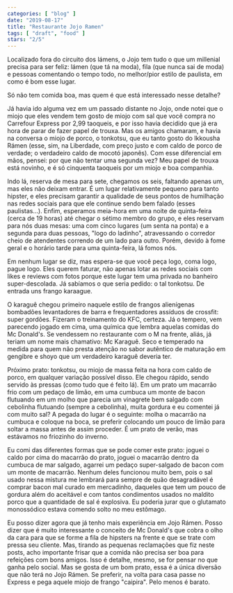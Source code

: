 ```yaml
---
categories: [ "blog" ]
date: "2019-08-17"
title: "Restaurante Jojo Ramen"
tags: [ "draft", "food" ]
stars: "2/5"
---
```

Localizado fora do circuito dos lámens, o Jojo tem tudo o que um millenial precisa para ser feliz: lámen (que tá na moda), fila (que nunca sai de moda) e pessoas comentando o tempo todo, no melhor/pior estilo de paulista, em como é bom esse lugar.

Só não tem comida boa, mas quem é que está interessado nesse detalhe?

Já havia ido alguma vez em um passado distante no Jojo, onde notei que o miojo que eles vendem tem gosto de miojo com sal que você compra no Carrefour Express por 2,99 taoqueis, e por isso havia decidido que já era hora de parar de fazer papel de trouxa. Mas os amigos chamaram, e havia na conversa o miojo de porco, o tonkotsu, que eu tanto gosto do Ikkousha Rámen (esse, sim, na Liberdade, com preço justo e com caldo de porco de verdade; o verdadeiro caldo de mocotó japonês). Com esse diferencial em mãos, pensei: por que não tentar uma segunda vez? Meu papel de trouxa está novinho, e é só cinquenta taoqueis por um miojo e boa companhia.

Indo lá, reserva de mesa para sete, chegamos os seis, faltando apenas um, mas eles não deixam entrar. É um lugar relativamente pequeno para tanto hipster, e eles precisam garantir a qualidade de seus pontos de humilhação nas redes sociais para que ele continue sendo bem falado (esses paulistas...). Enfim, esperamos meia-hora em uma noite de quinta-feira (cerca de 19 horas) até chegar o sétimo membro do grupo, e eles reservam para nós duas mesas: uma com cinco lugares (um senta na ponta) e a segunda para duas pessoas, "logo do ladinho", atravessando o corredor cheio de atendentes correndo de um lado para outro. Porém, devido à fome geral e o horário tarde para uma quinta-feira, lá fomos nós.

Em nenhum lugar se diz, mas espera-se que você peça logo, coma logo, pague logo. Eles querem faturar, não apenas lotar as redes sociais com likes e reviews com fotos porque este lugar tem uma privada no banheiro super-descolada. Já sabíamos o que seria pedido: o tal tonkotsu. De entrada uns frango karaague.

O karaguê chegou primeiro naquele estilo de frangos alienígenas bombadões levantadores de barra e frequentadores assíduos de crossfit: super gordões. Fizeram o treinamento do KFC, certeza. Já o tempero, vem parecendo jogado em cima, uma química que lembra aquelas comidas do Mc Donald's. Se vendessem no restaurante com o M na frente, aliás, já teriam um nome mais chamativo: Mc Karaguê. Seco e temperado na medida para quem não presta atenção no sabor autêntico de maturação em gengibre e shoyo que um verdadeiro karaguê deveria ter.

Próximo prato: tonkotsu, ou miojo de massa feita na hora com caldo de porco, em qualquer variação possível disso. Ele chegou rápido, sendo servido às pressas (como tudo que é feito lá). Em um prato um macarrão frio com um pedaço de limão, em uma cumbuca um monte de bacon flutuando em um molho que parecia um vinagrete bem salgado com cebolinha flutuando (sempre a cebolinha), muita gordura e eu comentei já com muito sal? A pegada do lugar é o seguinte: molha o macarrão na cumbuca e coloque na boca, se preferir colocando um pouco de limão para soltar a massa antes de assim proceder. É um prato de verão, mas estávamos no friozinho do inverno.

Eu comi das diferentes formas que se pode comer este prato: joguei o caldo por cima do macarrão do prato, joguei o macarrão dentro da cumbuca de mar salgado, agarrei um pedaço super-salgado de bacon com um monte de macarrão. Nenhum deles funcionou muito bem, pois o sal usado nessa mistura me lembrará para sempre de quão desagradável é comprar bacon mal curado em mercadinho, daqueles que tem um pouco de gordura além do aceitável e com tantos condimentos usados no maldito porco que a quantidade de sal é explosiva. Eu poderia jurar que o glutamato monossódico estava comendo solto no meu estômago.

Eu posso dizer agora que já tenho mais experiência em Jojo Rámen. Posso dizer que é muito interessante o conceito de Mc Donald's que cobra o olho da cara para que se forme a fila de hipsters na frente e que se trate com pressa seu cliente. Mas, tirando as pequenas reclamações que fiz neste posts, acho importante frisar que a comida não precisa ser boa para refeições com bons amigos. Isso é detalhe, mesmo, se for pensar no que ganha pelo social. Mas se gosta de um bom prato, essa é a única diversão que não terá no Jojo Rámen. Se preferir, na volta para casa passe no Express e pega aquele miojo de frango "caipira". Pelo menos é barato.
